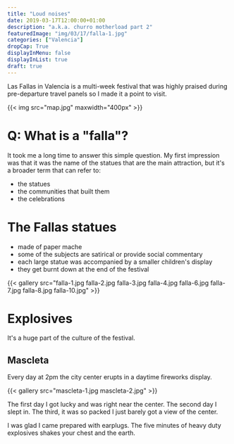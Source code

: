 ```yaml
---
title: "Loud noises"
date: 2019-03-17T12:00:00+01:00
description: "a.k.a. churro motherload part 2"
featuredImage: "img/03/17/falla-1.jpg"
categories: ["Valencia"]
dropCap: True
displayInMenu: false
displayInList: true
draft: true
---
```


Las Fallas in Valencia is a multi-week festival that was  highly praised during
pre-departure travel panels so I made it a point to visit. 

{{< img src="map.jpg" maxwidth="400px" >}}

# Q: What is a "falla"?

It took me a long time to answer this simple question. My first impression was
that it was the name of the statues that are the main attraction, but it's a
broader term that can refer to:

* the statues
* the communities that built them
* the celebrations

# The Fallas statues

* made of paper mache
* some of the subjects are satirical or provide social commentary
* each large statue was accompanied by a smaller children's display
* they get burnt down at the end of the festival

{{< gallery src="falla-1.jpg falla-2.jpg falla-3.jpg falla-4.jpg falla-6.jpg falla-7.jpg falla-8.jpg falla-10.jpg" >}}

# Explosives

It's a huge part of the culture of the festival.

## Mascleta

Every day at 2pm the city center erupts in a daytime fireworks display.

{{< gallery src="mascleta-1.jpg mascleta-2.jpg" >}}

 The first day I got lucky and was right near the center. The second day I slept
 in. The third, it was so packed I just barely got a view of the center.

I was glad I came prepared with earplugs. The five minutes of heavy duty
explosives shakes your chest and the earth.


